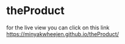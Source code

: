# theProduct

for the live view you can click on this link
https://minyakwheejen.github.io/theProduct/
